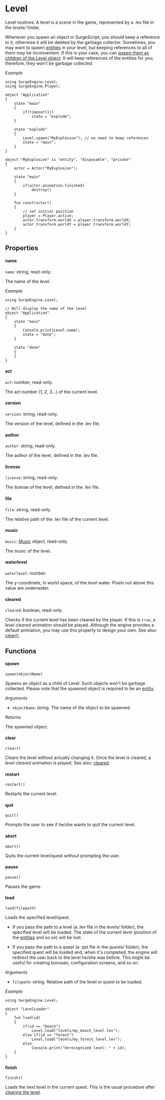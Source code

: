 Level
=====

Level routines. A level is a scene in the game, represented by a .lev file in the *levels/* folder.

Whenever you spawn an object in SurgeScript, you should keep a reference to it, otherwise it will be deleted by the garbage collector. Sometimes, you may want to spawn [entities](entity) in your level, but keeping references to all of them may be inconvenient. If this is your case, you can [spawn them as children of the Level object](#spawn). It will keep references of the entities for you; therefore, they won't be garbage collected.

*Example*
```
using SurgeEngine.Level;
using SurgeEngine.Player;

object "Application"
{
    state "main"
    {
        if(timeout(1))
            state = "explode";
    }

    state "explode"
    {
        Level.spawn("MyExplosion"); // no need to keep references
        state = "main";
    }
}

object "MyExplosion" is "entity", "disposable", "private"
{
    actor = Actor("MyExplosion");

    state "main"
    {
        if(actor.animation.finished)
            destroy()
    }

    fun constructor()
    {
        // set initial position
        player = Player.active;
        actor.transform.worldX = player.transform.worldX;
        actor.transform.worldY = player.transform.worldY;
    }
}
```

Properties
----------

#### name

`name`: string, read-only.

The name of the level.

*Example*
```
using SurgeEngine.Level;

// Will display the name of the level
object "Application"
{
    state "main"
    {
        Console.print(Level.name);
        state = "done";
    }

    state "done"
    {
    }
}
```

#### act

`act`: number, read-only.

The act number (1, 2, 3...) of the current level.

#### version

`version`: string, read-only.

The version of the level, defined in the .lev file.

#### author

`author`: string, read-only.

The author of the level, defined in the .lev file.

#### license

`license`: string, read-only.

The license of the level, defined in the .lev file.

#### file

`file`: string, read-only.

The relative path of the .lev file of the current level.

#### music

`music`: [Music](music) object, read-only.

The music of the level.

#### waterlevel

`waterlevel`: number.

The y-coordinate, in world space, of the level water. Pixels not above this value are underwater.

#### cleared

`cleared`: boolean, read-only.

Checks if the current level has been cleared by the player. If this is `true`, a *level cleared* animation should be played. Although the engine provides a default animation, you may use this property to design your own. See also: [clear()](#clear).

Functions
---------

#### spawn

`spawn(objectName)`

Spawns an object as a child of Level. Such objects won't be garbage collected. Please note that the spawned object is required to be an [entity](entity).

*Arguments*

* `objectName`: string. The name of the object to be spawned.

*Returns*

The spawned object.

#### clear

`clear()`

Clears the level without actually changing it. Once the level is cleared, a *level cleared* animation is played. See also: [cleared](#cleared).

#### restart

`restart()`

Restarts the current level.

#### quit

`quit()`

Prompts the user to see if he/she wants to quit the current level.

#### abort

`abort()`

Quits the current level/quest without prompting the user.

#### pause

`pause()`

Pauses the game.

#### load

`load(filepath)`

Loads the specified level/quest.

* If you pass the path to a level (a .lev file in the *levels/* folder), the specified level will be loaded. The state of the current level (position of the [entities](entity) and so on) will be lost.

* If you pass the path to a quest (a .qst file in the *quests/* folder), the specified quest will be loaded and, when it's completed, the engine will redirect the user back to the level he/she was before. This might be useful for creating bonuses, configuration screens, and so on.

*Arguments*

* `filepath`: string. Relative path of the level or quest to be loaded.

*Example*
```
using SurgeEngine.Level;

object "LevelLoader"
{
    fun load(id)
    {
        if(id == "beach")
            Level.load("levels/my_beach_level.lev");
        else if(id == "forest")
            Level.load("levels/my_forest_level.lev");
        else
            Console.print("Unrecognized level: " + id);
    }
}
```

#### finish

`finish()`

Loads the next level in the current quest. This is the usual procedure after [clearing the level](#clear).
